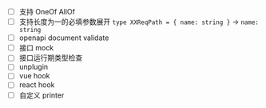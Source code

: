 - [ ] 支持 OneOf AllOf
- [ ] 支持长度为一的必填参数展开 `type XXReqPath = { name: string }` -> `name: string`
- [ ] openapi document validate
- [ ] 接口 mock
- [ ] 接口运行期类型检查
- [ ] unplugin
- [ ] vue hook
- [ ] react hook
- [ ] 自定义 printer
